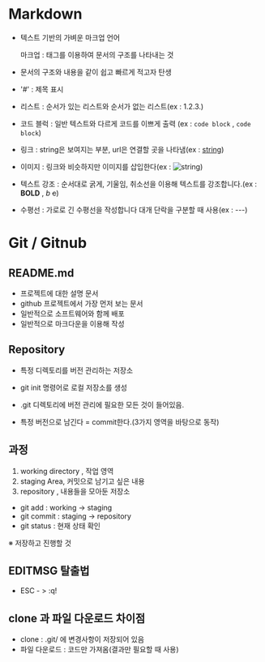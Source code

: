 # Markdown
- 텍스트 기반의 가벼운 마크업 언어
  
    마크업 : 태그를 이용하여 문서의 구조를 나타내는 것
- 문서의 구조와 내용을 같이 쉽고 빠르게 적고자 탄생
  

- '#' : 제목 표시

- 리스트 : 순서가 있는 리스트와 순서가 없는 리스트(ex : 1.2.3.)
  

- 코드 블럭 : 일반 텍스트와 다르게 코드를 이쁘게 출력 (ex : `code block` , ```code block```)


- 링크 : string은 보여지는 부분, url은 연결할 곳을 나타냄(ex : [string](url))


- 이미지 : 링크와 비슷하지만 이미지를 삽입한다(ex : ![string](img_url))


- 텍스트 강조 : 순서대로 굵게, 기울임, 취소선을 이용해 텍스트를 강조합니다.(ex : **BOLD** , *b* ~~c~~)


- 수평선 : 가로로 긴 수평선을 작성합니다 대개 단락을 구분할 때 사용(ex : ---)

# Git / Gitnub

## README.md
- 프로젝트에 대한 설명 문서
- github 프로젝트에서 가장 먼저 보는 문서
- 일반적으로 소프트웨어와 함께 배포
- 일반적으로 마크다운을 이용해 작성

## Repository
- 특정 디렉토리를 버전 관리하는 저장소
- git init 명령어로 로컬 저장소를 생성
- .git 디렉토리에 버전 관리에 필요한 모든 것이 들어있음.

- 특정 버전으로 남긴다 = commit한다.(3가지 영역을 바탕으로 동작)


## 과정
1. working directory , 작업 영역
2. staging Area, 커밋으로 남기고 싶은 내용
3. repository , 내용들을 모아둔 저장소

- git add : working -> staging
- git commit : staging -> repository
- git status : 현재 상태 확인


※ 저장하고 진행할 것


## EDITMSG 탈출법

- ESC - > :q!

## clone 과 파일 다운로드 차이점
- clone : .git/ 에 변경사항이 저장되어 있음
- 파일 다운로드 : 코드만 가져옴(결과만 필요할 때 사용)






